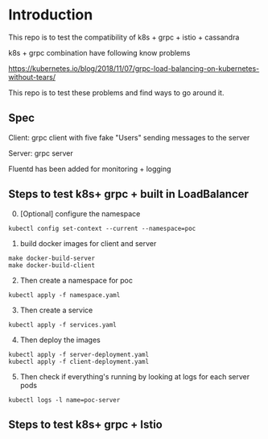 # Introduction

This repo is to test the compatibility of k8s + grpc + istio + cassandra

k8s + grpc combination have following know problems

https://kubernetes.io/blog/2018/11/07/grpc-load-balancing-on-kubernetes-without-tears/

This repo is to test these problems and find ways to go around it. 

## Spec

Client: grpc client with five fake "Users" sending messages to the server 

Server: grpc server

Fluentd has been added for monitoring + logging

## Steps to test k8s+ grpc + built in LoadBalancer

0. [Optional] configure the namespace

```
kubectl config set-context --current --namespace=poc
```

1. build docker images for client and server 

```
make docker-build-server
make docker-build-client
```

2. Then create a namespace for poc
```
kubectl apply -f namespace.yaml
```
3. Then create a service 
```
kubectl apply -f services.yaml 
```
4. Then deploy the images
```
kubectl apply -f server-deployment.yaml
kubectl apply -f client-deployment.yaml 
```
5. Then check if everything's running by looking at logs for each server pods 
```
kubectl logs -l name=poc-server
```

## Steps to test k8s+ grpc + Istio
